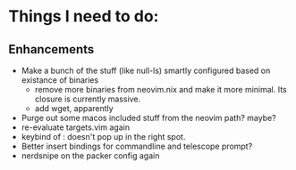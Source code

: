 # Things I need to do:

## Enhancements

- Make a bunch of the stuff (like null-ls) smartly configured based on existance of binaries
  - remove more binaries from neovim.nix and make it more minimal. Its closure is currently massive.
  - add wget, apparently
- Purge out some macos included stuff from the neovim path? maybe?
- re-evaluate targets.vim again
- keybind of : doesn't pop up in the right spot.
- Better insert bindings for commandline and telescope prompt?
- nerdsnipe on the packer config again
